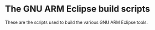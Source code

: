 # The GNU ARM Eclipse build scripts

These are the scripts used to build the various GNU ARM Eclipse tools.


